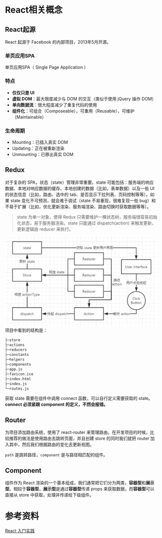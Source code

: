 # React相关概念

## React起源
React 起源于 Facebook 的内部项目，2013年5月开源。

### 单页应用SPA
单页应用SPA（ Single Page Application ）

### 特点
>
 + **仅仅只是 UI**
 + **虚拟 DOM**：最大限度减少与 DOM 的交互（类似于使用 jQuery 操作 DOM）
 + **单向数据流**：很大程度减少了重复代码的使用
 + **组件化**：可组合（Composeable），可重用（Reusable），可维护（Maintainable）
 
### 生命周期
> 
 + Mounting：已插入真实 DOM
 + Updating：正在被重新渲染
 + Unmounting：已移出真实 DOM

## Redux

对于复杂的 SPA，状态（state）管理非常重要。state 可能包括：服务端的响应数据、本地对响应数据的缓存、本地创建的数据（比如，表单数据）以及一些 UI 的状态信息（比如，路由、选中的 tab、是否显示下拉列表、页码控制等等）。如果 state 变化不可预测，就会难于调试（state 不易重现，很难复现一些 bug）和不易于扩展（比如，优化更新渲染、服务端渲染、路由切换时获取数据等等）。

> state 为单一对象，使得 Redux 只需要维护一棵状态树，服务端很容易初始化状态，易于服务器渲染。state 只能通过 dispatch(action) 来触发更新，更新逻辑由 reducer 来执行。

![](media/15234360907740.jpg)
项目中看到的结构是：
```
├─store
├─actions
├─reducers
├─constants
├─helpers
├─components
├─app.js
├─favicon.ico
├─index.html
├─index.js
└─routes.js
```
获取 state 需要在组件中调用 connect 函数，可以自行定义需要获取的 state。
**connect 必须紧跟 component 的定义，不然会报错。**

## Router

为项目添加路由系统，使用了 react-router 来管理路由。在开发项目的时候，比较推荐的做法是使用路由去跳转页面，并且创建 store 的同时我们就把 router 加入其中，然后我们根据路由的变化去更新视图。

`path` 是跳转路径，`component` 是与路径相匹配的组件。

## Component

组件作为 React 渲染的一个基本组成，我们通常把它们分为两类，**容器型**和**展示型**。相较于**容器型**，**展示型**是通过**容器型**传递 props 来获取数据，而**容器型**可以直接从 store 中获取，处理并传递给下级组件。

# 参考资料
[React 入门实践]()


